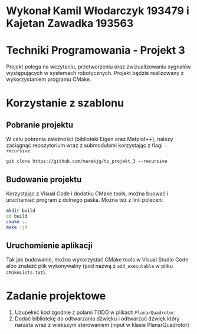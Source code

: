 # Wykonał Kamil Włodarczyk 193479 i Kajetan Zawadka 193563

# Techniki Programowania - Projekt 3
Projekt polega na wczytaniu, przetworzeniu oraz zwizualizowaniu sygnałów występujących w systemach robotycznych. Projekt będzie realizowany z wykorzystaniem programu CMake.


# Korzystanie z szablonu
## Pobranie projektu
W celu pobrania zależności (biblioteki Eigen oraz Matplot++), nalezy zaciągnąć repozytorium wraz z submodułami korzystając z flagi `--recursive`

`git clone https://github.com/marekjg/tp_projekt_3 --recursive`

## Budowanie projektu
Korzystając z Visual Code i dodatku CMake tools, można buować i uruchamiać program z dolnego paska. Można też z linii poleceń:

```bash
mkdir build
cd build
cmake ..
make -j4
```

## Uruchomienie aplikacji
Tak jak budowanie, można wykorzystać CMake tools w Visual Studio Code albo znaleźć plik wykonywalny (pod nazwą z `add_executable` w pliku `CMakeLists.txt`).

# Zadanie projektowe
1. Uzupełnić kod zgodnie z polami TODO w plikach `PlanarQuadrotor`
2. Dodać bibliotekę do odtwarzania dźwięku i odtwarzać dźwięk który narasta wraz z wiekszym sterowaniem (input w klasie PlanarQuadrotor)